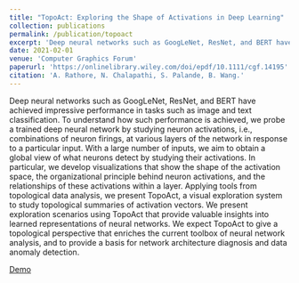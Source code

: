 ```yaml
---
title: "TopoAct: Exploring the Shape of Activations in Deep Learning"
collection: publications
permalink: /publication/topoact
excerpt: 'Deep neural networks such as GoogLeNet, ResNet, and BERT have achieved impressive performance in tasks such as image and text classification. To understand how such performance is achieved, we probe a trained deep neural network by studying neuron activations, i.e., combinations of neuron firings, at various layers of the network in response to a particular input. With a large number of inputs, we aim to obtain a global view of what neurons detect by studying their activations...'
date: 2021-02-01
venue: 'Computer Graphics Forum'
paperurl: 'https://onlinelibrary.wiley.com/doi/epdf/10.1111/cgf.14195'
citation: 'A. Rathore, N. Chalapathi, S. Palande, B. Wang.'
---
```

Deep neural networks such as GoogLeNet, ResNet, and BERT have achieved impressive performance in tasks such as image and text classification. To understand how such performance is achieved, we probe a trained deep neural network by studying neuron activations, i.e., combinations of neuron firings, at various layers of the network in response to a particular input. With a large number of inputs, we aim to obtain a global view of what neurons detect by studying their activations. In particular, we develop visualizations that show the shape of the activation space, the organizational principle behind neuron activations, and the relationships of these activations within a layer. Applying tools from topological data analysis, we present TopoAct, a visual exploration system to study topological summaries of activation vectors. We present exploration scenarios using TopoAct that provide valuable insights into learned representations of neural networks. We expect TopoAct to give a topological perspective that enriches the current toolbox of neural network analysis, and to provide a basis for network architecture diagnosis and data anomaly detection. 

<a href="https://tdavislab.github.io/TopoAct/" target="_blank">Demo</a>

